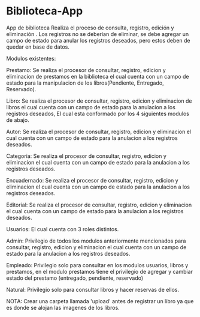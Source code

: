 # Biblioteca-App
App de biblioteca Realiza el proceso de consulta, registro, edición y eliminación . Los registros no se deberían de eliminar, se debe agregar un campo de estado para anular los registros deseados, pero estos deben de quedar en base de datos.

Modulos existentes:

Prestamo: Se realiza el procesor de consultar, registro, edicion y eliminacion de prestamos en la biblioteca el cual cuenta con un campo de estado para la manipulacion de los libros(Pendiente, Entregado, Reservado).

Libro: Se realiza el procesor de consultar, registro, edicion y eliminacion de libros el cual cuenta con un campo de estado para la anulacion a los registros deseados, El cual esta conformado por los 4 siguientes modulos de abajo.

Autor: Se realiza el procesor de consultar, registro, edicion y eliminacion el cual cuenta con un campo de estado para la anulacion a los registros deseados. 

Categoria: Se realiza el procesor de consultar, registro, edicion y eliminacion el cual cuenta con un campo de estado para la anulacion a los registros deseados. 

Encuadernado: Se realiza el procesor de consultar, registro, edicion y eliminacion el cual cuenta con un campo de estado para la anulacion a los registros deseados. 

Editorial: Se realiza el procesor de consultar, registro, edicion y eliminacion el cual cuenta con un campo de estado para la anulacion a los registros deseados.

Usuarios: El cual cuenta con 3 roles distintos.

Admin: Privilegio de todos los modulos anteriormente mencionados para consultar, registro, edicion y eliminacion el cual cuenta con un campo de estado para la anulacion a los registros deseados.

Empleado: Privilegio solo para consultar en los modulos usuarios, libros y prestamos, en el modulo prestamos tiene el privilegio de agregar y cambiar estado del prestamo (entregado, pendiente, reservado)

Natural: Privilegio solo para consultar libros y hacer reservas de ellos.

NOTA: Crear una carpeta llamada 'upload' antes de registrar un libro ya que es donde se alojan las imagenes de los libros.